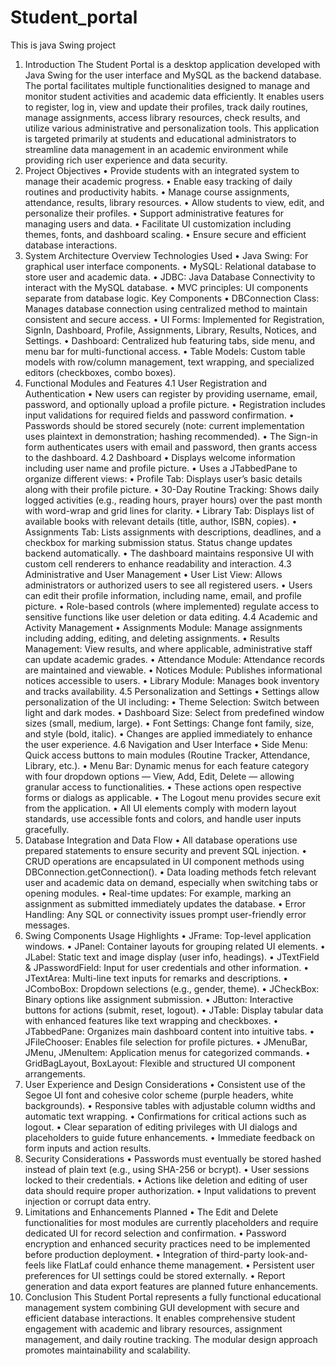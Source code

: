 # Student_portal
This is java Swing project
1. Introduction
The Student Portal is a desktop application developed with Java Swing for the user interface and MySQL as the backend database. The portal facilitates multiple functionalities designed to manage and monitor student activities and academic data efficiently. It enables users to register, log in, view and update their profiles, track daily routines, manage assignments, access library resources, check results, and utilize various administrative and personalization tools.
This application is targeted primarily at students and educational administrators to streamline data management in an academic environment while providing rich user experience and data security.
2. Project Objectives
•	Provide students with an integrated system to manage their academic progress.
•	Enable easy tracking of daily routines and productivity habits.
•	Manage course assignments, attendance, results, library resources.
•	Allow students to view, edit, and personalize their profiles.
•	Support administrative features for managing users and data.
•	Facilitate UI customization including themes, fonts, and dashboard scaling.
•	Ensure secure and efficient database interactions.
3. System Architecture Overview
Technologies Used
•	Java Swing: For graphical user interface components.
•	MySQL: Relational database to store user and academic data.
•	JDBC: Java Database Connectivity to interact with the MySQL database.
•	MVC principles: UI components separate from database logic.
Key Components
•	DBConnection Class: Manages database connection using centralized method to maintain consistent and secure access.
•	UI Forms: Implemented for Registration, SignIn, Dashboard, Profile, Assignments, Library, Results, Notices, and Settings.
•	Dashboard: Centralized hub featuring tabs, side menu, and menu bar for multi-functional access.
•	Table Models: Custom table models with row/column management, text wrapping, and specialized editors (checkboxes, combo boxes).
4. Functional Modules and Features
4.1 User Registration and Authentication
•	New users can register by providing username, email, password, and optionally upload a profile picture.
•	Registration includes input validations for required fields and password confirmation.
•	Passwords should be stored securely (note: current implementation uses plaintext in demonstration; hashing recommended).
•	The Sign-in form authenticates users with email and password, then grants access to the dashboard.
4.2 Dashboard
•	Displays welcome information including user name and profile picture.
•	Uses a JTabbedPane to organize different views:
•	Profile Tab: Displays user’s basic details along with their profile picture.
•	30-Day Routine Tracking: Shows daily logged activities (e.g., reading hours, prayer hours) over the past month with word-wrap and grid lines for clarity.
•	Library Tab: Displays list of available books with relevant details (title, author, ISBN, copies).
•	Assignments Tab: Lists assignments with descriptions, deadlines, and a checkbox for marking submission status. Status change updates backend automatically.
•	The dashboard maintains responsive UI with custom cell renderers to enhance readability and interaction.
4.3 Administrative and User Management
•	User List View: Allows administrators or authorized users to see all registered users.
•	Users can edit their profile information, including name, email, and profile picture.
•	Role-based controls (where implemented) regulate access to sensitive functions like user deletion or data editing.
4.4 Academic and Activity Management
•	Assignments Module: Manage assignments including adding, editing, and deleting assignments.
•	Results Management: View results, and where applicable, administrative staff can update academic grades.
•	Attendance Module: Attendance records are maintained and viewable.
•	Notices Module: Publishes informational notices accessible to users.
•	Library Module: Manages book inventory and tracks availability.
4.5 Personalization and Settings
•	Settings allow personalization of the UI including:
•	Theme Selection: Switch between light and dark modes.
•	Dashboard Size: Select from predefined window sizes (small, medium, large).
•	Font Settings: Change font family, size, and style (bold, italic).
•	Changes are applied immediately to enhance the user experience.
4.6 Navigation and User Interface
•	Side Menu: Quick access buttons to main modules (Routine Tracker, Attendance, Library, etc.).
•	Menu Bar: Dynamic menus for each feature category with four dropdown options — View, Add, Edit, Delete — allowing granular access to functionalities.
•	These actions open respective forms or dialogs as applicable.
•	The Logout menu provides secure exit from the application.
•	All UI elements comply with modern layout standards, use accessible fonts and colors, and handle user inputs gracefully.
5. Database Integration and Data Flow
•	All database operations use prepared statements to ensure security and prevent SQL injection.
•	CRUD operations are encapsulated in UI component methods using DBConnection.getConnection().
•	Data loading methods fetch relevant user and academic data on demand, especially when switching tabs or opening modules.
•	Real-time updates: For example, marking an assignment as submitted immediately updates the database.
•	Error Handling: Any SQL or connectivity issues prompt user-friendly error messages.
6. Swing Components Usage Highlights
•	JFrame: Top-level application windows.
•	JPanel: Container layouts for grouping related UI elements.
•	JLabel: Static text and image display (user info, headings).
•	JTextField & JPasswordField: Input for user credentials and other information.
•	JTextArea: Multi-line text inputs for remarks and descriptions.
•	JComboBox: Dropdown selections (e.g., gender, theme).
•	JCheckBox: Binary options like assignment submission.
•	JButton: Interactive buttons for actions (submit, reset, logout).
•	JTable: Display tabular data with enhanced features like text wrapping and checkboxes.
•	JTabbedPane: Organizes main dashboard content into intuitive tabs.
•	JFileChooser: Enables file selection for profile pictures.
•	JMenuBar, JMenu, JMenuItem: Application menus for categorized commands.
•	GridBagLayout, BoxLayout: Flexible and structured UI component arrangements.
7. User Experience and Design Considerations
•	Consistent use of the Segoe UI font and cohesive color scheme (purple headers, white backgrounds).
•	Responsive tables with adjustable column widths and automatic text wrapping.
•	Confirmations for critical actions such as logout.
•	Clear separation of editing privileges with UI dialogs and placeholders to guide future enhancements.
•	Immediate feedback on form inputs and action results.
8. Security Considerations
•	Passwords must eventually be stored hashed instead of plain text (e.g., using SHA-256 or bcrypt).
•	User sessions locked to their credentials.
•	Actions like deletion and editing of user data should require proper authorization.
•	Input validations to prevent injection or corrupt data entry.
9. Limitations and Enhancements Planned
•	The Edit and Delete functionalities for most modules are currently placeholders and require dedicated UI for record selection and confirmation.
•	Password encryption and enhanced security practices need to be implemented before production deployment.
•	Integration of third-party look-and-feels like FlatLaf could enhance theme management.
•	Persistent user preferences for UI settings could be stored externally.
•	Report generation and data export features are planned future enhancements.
10. Conclusion
This Student Portal represents a fully functional educational management system combining GUI development with secure and efficient database interactions. It enables comprehensive student engagement with academic and library resources, assignment management, and daily routine tracking. The modular design approach promotes maintainability and scalability.

